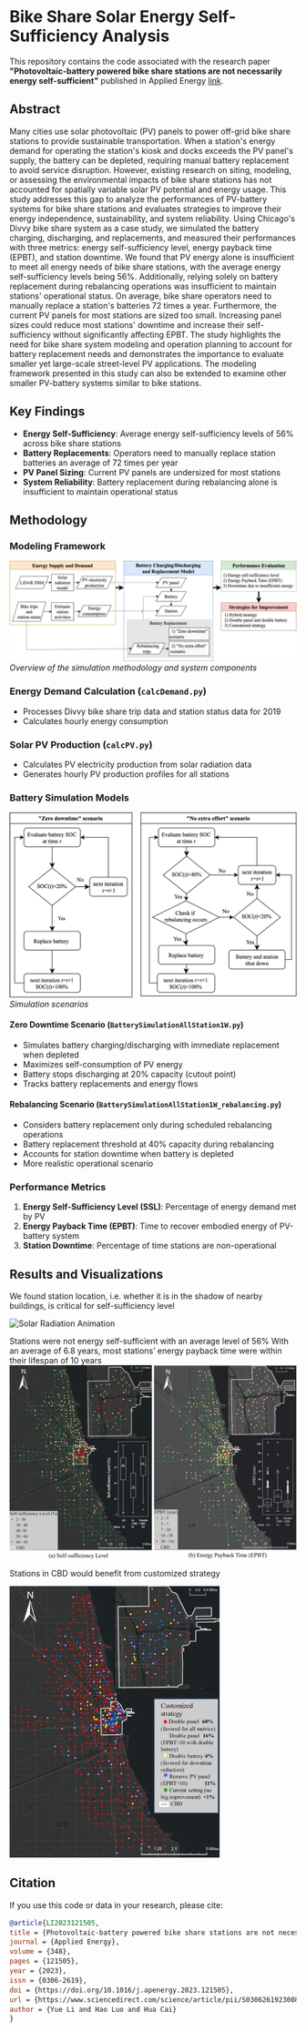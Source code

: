 # Bike Share Solar Energy Self-Sufficiency Analysis

This repository contains the code associated with the research paper **"Photovoltaic-battery powered bike share stations are not necessarily energy self-sufficient"** published in Applied Energy [link](https://doi.org/10.1016/j.apenergy.2023.121505).

## Abstract

Many cities use solar photovoltaic (PV) panels to power off-grid bike share stations to provide sustainable transportation. When a station's energy demand for operating the station's kiosk and docks exceeds the PV panel's supply, the battery can be depleted, requiring manual battery replacement to avoid service disruption. However, existing research on siting, modeling, or assessing the environmental impacts of bike share stations has not accounted for spatially variable solar PV potential and energy usage. This study addresses this gap to analyze the performances of PV-battery systems for bike share stations and evaluates strategies to improve their energy independence, sustainability, and system reliability. Using Chicago's Divvy bike share system as a case study, we simulated the battery charging, discharging, and replacements, and measured their performances with three metrics: energy self-sufficiency level, energy payback time (EPBT), and station downtime. We found that PV energy alone is insufficient to meet all energy needs of bike share stations, with the average energy self-sufficiency levels being 56%. Additionally, relying solely on battery replacement during rebalancing operations was insufficient to maintain stations' operational status. On average, bike share operators need to manually replace a station's batteries 72 times a year. Furthermore, the current PV panels for most stations are sized too small. Increasing panel sizes could reduce most stations' downtime and increase their self-sufficiency without significantly affecting EPBT. The study highlights the need for bike share system modeling and operation planning to account for battery replacement needs and demonstrates the importance to evaluate smaller yet large-scale street-level PV applications. The modeling framework presented in this study can also be extended to examine other smaller PV-battery systems similar to bike stations.



## Key Findings

- **Energy Self-Sufficiency**: Average energy self-sufficiency levels of 56% across bike share stations
- **Battery Replacements**: Operators need to manually replace station batteries an average of 72 times per year
- **PV Panel Sizing**: Current PV panels are undersized for most stations
- **System Reliability**: Battery replacement during rebalancing alone is insufficient to maintain operational status

## Methodology

### Modeling Framework
![Modeling Framework](plot/modelingframework.jpg)
*Overview of the simulation methodology and system components*

### Energy Demand Calculation (`calcDemand.py`)
- Processes Divvy bike share trip data and station status data for 2019
- Calculates hourly energy consumption

### Solar PV Production (`calcPV.py`)
- Calculates PV electricity production from solar radiation data
- Generates hourly PV production profiles for all stations

### Battery Simulation Models

![Scenarios](plot/scenarios.jpg)
*Simulation scenarios*

#### Zero Downtime Scenario (`BatterySimulationAllStation1W.py`)
- Simulates battery charging/discharging with immediate replacement when depleted
- Maximizes self-consumption of PV energy
- Battery stops discharging at 20% capacity (cutout point)
- Tracks battery replacements and energy flows

#### Rebalancing Scenario (`BatterySimulationAllStation1W_rebalancing.py`)
- Considers battery replacement only during scheduled rebalancing operations
- Battery replacement threshold at 40% capacity during rebalancing
- Accounts for station downtime when battery is depleted
- More realistic operational scenario

### Performance Metrics
1. **Energy Self-Sufficiency Level (SSL)**: Percentage of energy demand met by PV
2. **Energy Payback Time (EPBT)**: Time to recover embodied energy of PV-battery system
3. **Station Downtime**: Percentage of time stations are non-operational


## Results and Visualizations


We found station location, i.e. whether it is in the shadow of nearby buildings, is critical for self-sufficiency level

![Solar Radiation Animation](plot/solaranimation.gif)



Stations were not energy self-sufficient with an average level of 56%
With an average of 6.8 years, most stations’ energy payback time were within their lifespan of 10 years
![Map](plot/zerodowntimemap.jpg)



Stations in CBD would benefit from customized strategy

![Custom strategy](plot/customstrategy.jpg)



## Citation

If you use this code or data in your research, please cite:

```bibtex
@article{LI2023121505,
title = {Photovoltaic-battery powered bike share stations are not necessarily energy self-sufficient},
journal = {Applied Energy},
volume = {348},
pages = {121505},
year = {2023},
issn = {0306-2619},
doi = {https://doi.org/10.1016/j.apenergy.2023.121505},
url = {https://www.sciencedirect.com/science/article/pii/S0306261923008693},
author = {Yue Li and Hao Luo and Hua Cai}
}

